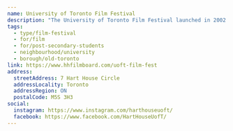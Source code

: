 ```yaml
---
name: University of Toronto Film Festival
description: "The University of Toronto Film Festival launched in 2002 by Hart House Theatre and the Hart House Film Board with a mandate to celebrate and promote UofT's rich contribution to the arts through its student and alumni filmmakers. The Festival showcases the best films by University of Toronto students and Hart House members, with juried awards presented annually."
tags:
  - type/film-festival
  - for/film
  - for/post-secondary-students
  - neighbourhood/university
  - borough/old-toronto
link: https://www.hhfilmboard.com/uoft-film-fest
address:
  streetAddress: 7 Hart House Circle
  addressLocality: Toronto
  addressRegion: ON
  postalCode: M5S 3H3
social:
  instagram: https://www.instagram.com/harthouseuoft/
  facebook: https://www.facebook.com/HartHouseUofT/
---
```

